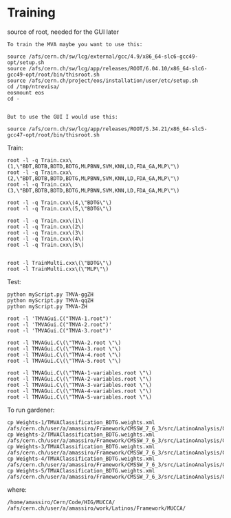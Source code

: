 Training
====

source of root, needed for the GUI later


    To train the MVA maybe you want to use this:

    source /afs/cern.ch/sw/lcg/external/gcc/4.9/x86_64-slc6-gcc49-opt/setup.sh
    source /afs/cern.ch/sw/lcg/app/releases/ROOT/6.04.10/x86_64-slc6-gcc49-opt/root/bin/thisroot.sh
    source /afs/cern.ch/project/eos/installation/user/etc/setup.sh
    cd /tmp/ntrevisa/    
    eosmount eos
    cd -


    But to use the GUI I would use this:

    source /afs/cern.ch/sw/lcg/app/releases/ROOT/5.34.21/x86_64-slc5-gcc47-opt/root/bin/thisroot.sh

 

Train:

    root -l -q Train.cxx\(1,\"BDT,BDTB,BDTD,BDTG,MLPBNN,SVM,KNN,LD,FDA_GA,MLP\"\)
    root -l -q Train.cxx\(2,\"BDT,BDTB,BDTD,BDTG,MLPBNN,SVM,KNN,LD,FDA_GA,MLP\"\)
    root -l -q Train.cxx\(3,\"BDT,BDTB,BDTD,BDTG,MLPBNN,SVM,KNN,LD,FDA_GA,MLP\"\)

    root -l -q Train.cxx\(4,\"BDTG\"\)
    root -l -q Train.cxx\(5,\"BDTG\"\)
    
    root -l -q Train.cxx\(1\)
    root -l -q Train.cxx\(2\)
    root -l -q Train.cxx\(3\)
    root -l -q Train.cxx\(4\)
    root -l -q Train.cxx\(5\)

    
    root -l TrainMulti.cxx\(\"BDTG\"\)
    root -l TrainMulti.cxx\(\"MLP\"\)

Test:

	python myScript.py TMVA-ggZH
	python myScript.py TMVA-qqZH
	python myScript.py TMVA-ZH

    root -l 'TMVAGui.C("TMVA-1.root")'
    root -l 'TMVAGui.C("TMVA-2.root")'
    root -l 'TMVAGui.C("TMVA-3.root")'

    root -l TMVAGui.C\(\"TMVA-2.root \"\)
    root -l TMVAGui.C\(\"TMVA-3.root \"\)
    root -l TMVAGui.C\(\"TMVA-4.root \"\)
    root -l TMVAGui.C\(\"TMVA-5.root \"\)

    root -l TMVAGui.C\(\"TMVA-1-variables.root \"\)
    root -l TMVAGui.C\(\"TMVA-2-variables.root \"\)
    root -l TMVAGui.C\(\"TMVA-3-variables.root \"\)
    root -l TMVAGui.C\(\"TMVA-4-variables.root \"\)
    root -l TMVAGui.C\(\"TMVA-5-variables.root \"\)

    
To run gardener:

    cp Weights-1/TMVAClassification_BDTG.weights.xml   /afs/cern.ch/user/a/amassiro/Framework/CMSSW_7_6_3/src/LatinoAnalysis/Gardener/python/data/mucca/TMVAClassification_BDTG.weights.bkg1.xml
    cp Weights-2/TMVAClassification_BDTG.weights.xml   /afs/cern.ch/user/a/amassiro/Framework/CMSSW_7_6_3/src/LatinoAnalysis/Gardener/python/data/mucca/TMVAClassification_BDTG.weights.bkg2.xml
    cp Weights-3/TMVAClassification_BDTG.weights.xml   /afs/cern.ch/user/a/amassiro/Framework/CMSSW_7_6_3/src/LatinoAnalysis/Gardener/python/data/mucca/TMVAClassification_BDTG.weights.bkg3.xml
    cp Weights-4/TMVAClassification_BDTG.weights.xml   /afs/cern.ch/user/a/amassiro/Framework/CMSSW_7_6_3/src/LatinoAnalysis/Gardener/python/data/mucca/TMVAClassification_BDTG.weights.bkg4.xml
    cp Weights-5/TMVAClassification_BDTG.weights.xml   /afs/cern.ch/user/a/amassiro/Framework/CMSSW_7_6_3/src/LatinoAnalysis/Gardener/python/data/mucca/TMVAClassification_BDTG.weights.bkg5.xml
    
    
where:

    /home/amassiro/Cern/Code/HIG/MUCCA/
    /afs/cern.ch/user/a/amassiro/work/Latinos/Framework/MUCCA/

